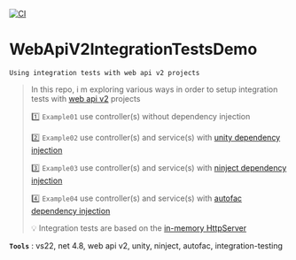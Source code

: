 [![CI](https://github.com/aimenux/WebApiV2IntegrationTestsDemo/actions/workflows/ci.yml/badge.svg?branch=main)](https://github.com/aimenux/WebApiV2IntegrationTestsDemo/actions/workflows/ci.yml)

# WebApiV2IntegrationTestsDemo
```
Using integration tests with web api v2 projects
```

> In this repo, i m exploring various ways in order to setup integration tests with [web api v2](https://learn.microsoft.com/en-us/aspnet/web-api/overview/getting-started-with-aspnet-web-api/tutorial-your-first-web-api) projects
>
> :one: `Example01` use controller(s) without dependency injection
>
> :two: `Example02` use controller(s) and service(s) with [unity dependency injection](http://unitycontainer.org)
>
> :three: `Example03` use controller(s) and service(s) with [ninject dependency injection](http://www.ninject.org)
>
> :four: `Example04` use controller(s) and service(s) with [autofac dependency injection](https://autofac.org/)
>
> :bulb: Integration tests are based on the [in-memory HttpServer](https://learn.microsoft.com/en-us/previous-versions/aspnet/hh834055(v=vs.108))
>

**`Tools`** : vs22, net 4.8, web api v2, unity, ninject, autofac, integration-testing
